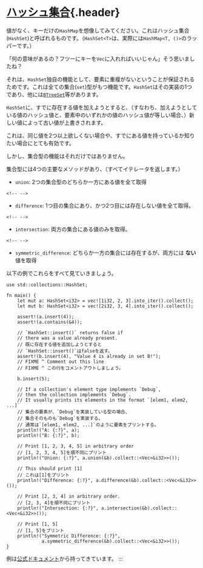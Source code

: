 # [ハッシュ集合](#ハッシュ集合){.header}

値がなく、キーだけの`HashMap`を想像してみてください。これはハッシュ集合(`HashSet`)と呼ばれるものです。（`HashSet<T>`は、実際には`HashMap<T, ()>`のラッパーです。）

「何の意味があるの？フツーにキーを`Vec`に入れればいいじゃん」そう思いましたね？

それは、`HashSet`独自の機能として、要素に重複がないということが保証されるためです。これは全ての集合(`set`)型がもつ機能です。`HashSet`はその実装の1つであり、他には[`BTreeSet`](https://doc.rust-lang.org/std/collections/struct.BTreeSet.html)等があります。

`HashSet`に、すでに存在する値を加えようとすると、（すなわち、加えようとしている値のハッシュ値と、要素中のいずれかの値のハッシュ値が等しい場合、）新しい値によって古い値が上書きされます。

これは、同じ値を2つ以上欲しくない場合や、すでにある値を持っているか知りたい場合にとても有効です。

しかし、集合型の機能はそれだけではありません。

集合型には4つの主要なメソッドがあり、（すべてイテレータを返します。）

-   `union`: 2つの集合型のどちらか一方にある値を全て取得

```{=html}
<!-- -->
```
-   `difference`:
    1つ目の集合にあり、かつ2つ目には存在しない値を全て取得。

```{=html}
<!-- -->
```
-   `intersection`: 両方の集合にある値のみを取得。

```{=html}
<!-- -->
```
-   `symmetric_difference`: どちらか一方の集合には存在するが、両方には
    **ない** 値を取得

以下の例でこれらをすべて見ていきましょう。

    use std::collections::HashSet;

    fn main() {
        let mut a: HashSet<i32> = vec![1i32, 2, 3].into_iter().collect();
        let mut b: HashSet<i32> = vec![2i32, 3, 4].into_iter().collect();

        assert!(a.insert(4));
        assert!(a.contains(&4));

        // `HashSet::insert()` returns false if
        // there was a value already present.
        // 既に存在する値を追加しようとすると
        // `HashSet::insert()`はfalseを返す。
        assert!(b.insert(4), "Value 4 is already in set B!");
        // FIXME ^ Comment out this line
        // FIXME ^ この行をコメントアウトしましょう。

        b.insert(5);

        // If a collection's element type implements `Debug`,
        // then the collection implements `Debug`.
        // It usually prints its elements in the format `[elem1, elem2, ...]`
        // 集合の要素が、`Debug`を実装している型の場合、
        // 集合そのものも`Debug`を実装する。
        // 通常は`[elem1, elem2, ...]`のように要素をプリントする。
        println!("A: {:?}", a);
        println!("B: {:?}", b);

        // Print [1, 2, 3, 4, 5] in arbitrary order
        // [1, 2, 3, 4, 5]を順不同にプリント
        println!("Union: {:?}", a.union(&b).collect::<Vec<&i32>>());

        // This should print [1]
        // これは[1]をプリント
        println!("Difference: {:?}", a.difference(&b).collect::<Vec<&i32>>());

        // Print [2, 3, 4] in arbitrary order.
        // [2, 3, 4]を順不同にプリント
        println!("Intersection: {:?}", a.intersection(&b).collect::<Vec<&i32>>());

        // Print [1, 5]
        // [1, 5]をプリント
        println!("Symmetric Difference: {:?}",
                 a.symmetric_difference(&b).collect::<Vec<&i32>>());
    }

例は[公式ドキュメント](https://doc.rust-lang.org/std/collections/struct.HashSet.html#method.difference)から持ってきています。
:::

